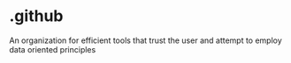 # .github
An organization for efficient tools that trust the user and attempt to employ data oriented principles
